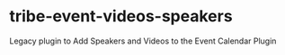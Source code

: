 # tribe-event-videos-speakers
Legacy plugin to Add Speakers and Videos to the Event Calendar Plugin
